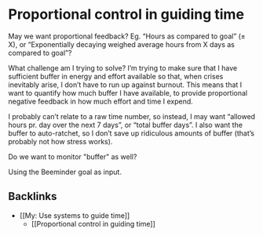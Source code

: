 # Proportional control in guiding time
May we want proportional feedback? Eg. “Hours as compared to goal” (± X), or “Exponentially decaying weighed average hours from X days as compared to goal”?

What challenge am I trying to solve? I’m trying to make sure that I have sufficient buffer in energy and effort available so that, when crises inevitably arise, I don’t have to run up against burnout. This means that I want to quantify how much buffer I have available, to provide proportional negative feedback in how much effort and time I expend.

I probably can’t relate to a raw time number, so instead, I may want “allowed hours pr. day over the next 7 days”, or “total buffer days”. I also want the buffer to auto-ratchet, so I don’t save up ridiculous amounts of buffer (that’s probably not how stress works).

Do we want to monitor "buffer" as well?

Using the Beeminder goal as input.

## Backlinks
* [[My: Use systems to guide time]]
	* [[Proportional control in guiding time]]

<!-- #p1 -->

<!-- {BearID:6ED64CA4-81C7-482B-AF85-978F821217FC-75957-0000524DB2818DA9} -->
